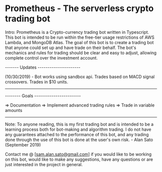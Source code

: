 # Prometheus - The serverless crypto trading bot

Intro:
 Prometheus is a Crypto-currency trading bot written in Typescript. This bot is intended to be run within the free-tier usage restrictions of AWS Lambda, and MongoDB Atlas. The goal of this bot is to create a trading bot that anyone could set up and have trade on their behalf. The bot's mechanics and rules for trading should be clear and easy to adjust, allowing complete control over the investment account.


 ------- Updates ----------------------

(10/30/2019) - Bot works using sandbox api. Trades based on MACD signal crossovers. Trades in $10 units.

---------------------------------------
-------- Goals ------------------------
 
=> Documentation
=> Implement advanced trading rules
=> Trade in variable amounts
 
---------------------------------------

Note:
To anyone reading, this is my first trading bot and is intended to be a learning process both for bot-making and algorithm trading. I do not have any guarantees attached to the performance of this bot, and any trading done through the use of this bot is done at the user's own risk. - Alan Sato (September 2019)

Contact me @ [sam.alan.sato@gmail.com] if you would like to be working on this bot, would like to make any suggestions, have any questions or are just interested in the project in general.
